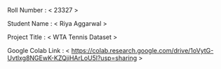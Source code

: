 Roll Number       :   < 23327 >

Student Name      :   < Riya Aggarwal >

Project Title     :   < WTA Tennis Dataset >

Google Colab Link :   < https://colab.research.google.com/drive/1oVytG-Uvtlxg8NGEwK-KZQjiHArLoU5l?usp=sharing >
